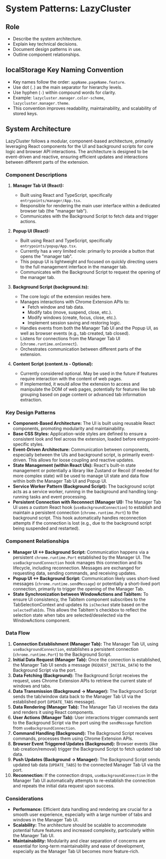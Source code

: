 # System Patterns: LazyCluster

## Role

- Describe the system architecture.
- Explain key technical decisions.
- Document design patterns in use.
- Outline component relationships.

## localStorage Key Naming Convention

- Key names follow the order: `appName.pageName.feature`.
- Use dot (`.`) as the main separator for hierarchy levels.
- Use hyphen (`-`) within compound words for clarity.
- Example: `lazycluster.manager.color-scheme`, `lazycluster.manager.theme`.
- This convention improves readability, maintainability, and scalability of stored keys.

## System Architecture

LazyCluster follows a modular, component-based architecture, primarily leveraging React components for the UI and background scripts for core logic and browser API interactions. The architecture is designed to be event-driven and reactive, ensuring efficient updates and interactions between different parts of the extension.

### Component Descriptions

1.  **Manager Tab UI (React):**

    - Built using React and TypeScript, specifically `entrypoints/manager/App.tsx`.
    - Responsible for rendering the main user interface within a dedicated browser tab (the "manager tab").
    - Communicates with the Background Script to fetch data and trigger actions.

2.  **Popup UI (React):**

    - Built using React and TypeScript, specifically `entrypoints/popup/App.tsx`.
    - Currently has a very limited role: primarily to provide a button that opens the "manager tab".
    - This popup UI is lightweight and focused on quickly directing users to the full management interface in the manager tab.
    - Communicates with the Background Script to request the opening of the manager tab.

3.  **Background Script (background.ts):**

    - The core logic of the extension resides here.
    - Manages interactions with Chrome Extension APIs to:
      - Fetch window and tab data.
      - Modify tabs (move, suspend, close, etc.).
      - Modify windows (create, focus, close, etc.).
      - Implement session saving and restoring logic.
    - Handles events from both the Manager Tab UI and the Popup UI, as well as browser events (e.g., tab created, tab closed).
    - Listens for connections from the Manager Tab UI (`chrome.runtime.onConnect`).
    - Orchestrates communication between different parts of the extension.

4.  **Content Script (content.ts - Optional):**
    - Currently considered optional. May be used in the future if features require interaction with the content of web pages.
    - If implemented, it would allow the extension to access and manipulate the DOM of web pages, potentially for features like tab grouping based on page content or advanced tab information extraction.

### Key Design Patterns

- **Component-Based Architecture:** The UI is built using reusable React components, promoting modularity and maintainability.
- **Base CSS Styles:** Application-wide styles are defined to ensure a consistent look and feel across the extension, loaded before entrypoint-specific styles.
- **Event-Driven Architecture:** Communication between components, especially between the UIs and background script, is primarily event-driven. This allows for loose coupling and reactive updates.
- **State Management (within React UIs):** React's built-in state management or potentially a library like Zustand or Recoil (if needed for more complex state) will be used to manage UI state and data flow within both the Manager Tab UI and Popup UI.
- **Service Worker Pattern (Background Script):** The background script acts as a service worker, running in the background and handling long-running tasks and event processing.
- **Persistent Connection with Reconnect (Manager UI):** The Manager Tab UI uses a custom React hook (`useBackgroundConnection`) to establish and maintain a persistent connection (`chrome.runtime.Port`) to the background script. This hook automatically handles reconnection attempts if the connection is lost (e.g., due to the background script being suspended and restarted).

### Component Relationships

- **Manager UI <-> Background Script:** Communication happens via a persistent `chrome.runtime.Port` established by the Manager UI. The `useBackgroundConnection` hook manages this connection and its lifecycle, including reconnection. Messages are exchanged for requesting data, sending commands, and receiving updates.
- **Popup UI <-> Background Script:** Communication likely uses short-lived messages (`chrome.runtime.sendMessage`) or potentially a short-lived port connection, primarily to trigger the opening of the Manager Tab.
- **State Synchronization between WindowActions and TabItem:** To ensure UI consistency, the TabItem component subscribes to the TabSelectionContext and updates its `isChecked` state based on the `selectedTabIds`. This allows the TabItem's checkbox to reflect the selection state when tabs are selected/deselected via the WindowActions component.

### Data Flow

1.  **Connection Establishment (Manager Tab):** The Manager Tab UI, using `useBackgroundConnection`, establishes a persistent connection (`chrome.runtime.Port`) to the Background Script.
2.  **Initial Data Request (Manager Tab):** Once the connection is established, the Manager Tab UI sends a message (`REQUEST_INITIAL_DATA`) to the Background Script via the port.
3.  **Data Fetching (Background):** The Background Script receives the request, uses Chrome Extension APIs to retrieve the current state of windows and tabs.
4.  **Data Transmission (Background -> Manager):** The Background Script sends the tab/window data back to the Manager Tab UI via the established port (`UPDATE_TABS` message).
5.  **Data Rendering (Manager Tab):** The Manager Tab UI receives the data and renders it using React components.
6.  **User Actions (Manager Tab):** User interactions trigger commands sent to the Background Script via the port using the `sendMessage` function from `useBackgroundConnection`.
7.  **Command Handling (Background):** The Background Script receives commands, processes them using Chrome Extension APIs.
8.  **Browser Event Triggered Updates (Background):** Browser events (like tab creation/removal) trigger the Background Script to fetch updated tab data.
9.  **Push Updates (Background -> Manager):** The Background Script sends updated tab data (`UPDATE_TABS`) to the connected Manager Tab UI via the port.
10. **Reconnection:** If the connection drops, `useBackgroundConnection` in the Manager Tab UI automatically attempts to re-establish the connection and repeats the initial data request upon success.

### Considerations

- **Performance:** Efficient data handling and rendering are crucial for a smooth user experience, especially with a large number of tabs and windows in the Manager Tab UI.
- **Scalability:** The architecture should be scalable to accommodate potential future features and increased complexity, particularly within the Manager Tab UI.
- **Maintainability:** Modularity and clear separation of concerns are essential for long-term maintainability and ease of development, especially as the Manager Tab UI becomes more feature-rich.
